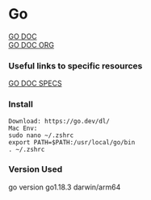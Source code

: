 # Go

[GO DOC](https://go.dev/doc/)  
[GO DOC ORG](https://pkg.go.dev/)

### Useful links to specific resources
[GO DOC SPECS](https://go.dev/ref/spec)

### Install
 ```
 Download: https://go.dev/dl/
 Mac Env:
 sudo nano ~/.zshrc
 export PATH=$PATH:/usr/local/go/bin
 . ~/.zshrc
 ```

### Version Used

go version go1.18.3 darwin/arm64